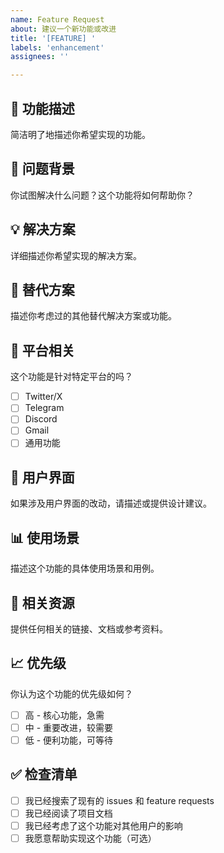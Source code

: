 ```yaml
---
name: Feature Request
about: 建议一个新功能或改进
title: '[FEATURE] '
labels: 'enhancement'
assignees: ''

---
```


## 🚀 功能描述
简洁明了地描述你希望实现的功能。

## 🎯 问题背景
你试图解决什么问题？这个功能将如何帮助你？

## 💡 解决方案
详细描述你希望实现的解决方案。

## 🔧 替代方案
描述你考虑过的其他替代解决方案或功能。

## 📱 平台相关
这个功能是针对特定平台的吗？
- [ ] Twitter/X
- [ ] Telegram  
- [ ] Discord
- [ ] Gmail
- [ ] 通用功能

## 🎨 用户界面
如果涉及用户界面的改动，请描述或提供设计建议。

## 📊 使用场景
描述这个功能的具体使用场景和用例。

## 🔗 相关资源
提供任何相关的链接、文档或参考资料。

## 📈 优先级
你认为这个功能的优先级如何？
- [ ] 高 - 核心功能，急需
- [ ] 中 - 重要改进，较需要
- [ ] 低 - 便利功能，可等待

## ✅ 检查清单
- [ ] 我已经搜索了现有的 issues 和 feature requests
- [ ] 我已经阅读了项目文档
- [ ] 我已经考虑了这个功能对其他用户的影响
- [ ] 我愿意帮助实现这个功能（可选）